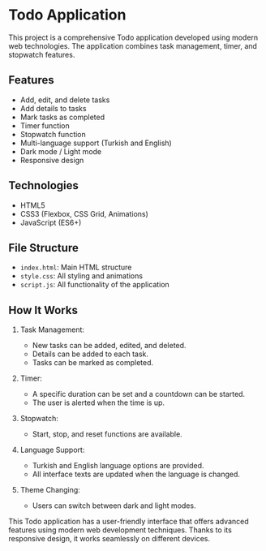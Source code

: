 # Todo Application

This project is a comprehensive Todo application developed using modern web technologies. The application combines task management, timer, and stopwatch features.

## Features

- Add, edit, and delete tasks
- Add details to tasks
- Mark tasks as completed
- Timer function
- Stopwatch function
- Multi-language support (Turkish and English)
- Dark mode / Light mode
- Responsive design

## Technologies

- HTML5
- CSS3 (Flexbox, CSS Grid, Animations)
- JavaScript (ES6+)

## File Structure

- `index.html`: Main HTML structure
- `style.css`: All styling and animations
- `script.js`: All functionality of the application

## How It Works

1. Task Management:
   - New tasks can be added, edited, and deleted.
   - Details can be added to each task.
   - Tasks can be marked as completed.

2. Timer:
   - A specific duration can be set and a countdown can be started.
   - The user is alerted when the time is up.

3. Stopwatch:
   - Start, stop, and reset functions are available.

4. Language Support:
   - Turkish and English language options are provided.
   - All interface texts are updated when the language is changed.

5. Theme Changing:
   - Users can switch between dark and light modes.

This Todo application has a user-friendly interface that offers advanced features using modern web development techniques. Thanks to its responsive design, it works seamlessly on different devices.